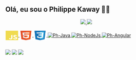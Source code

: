 ## Olá, eu sou o Philippe Kaway 🐱‍👤
<div align="center">
  <a href="https://github.com/Kaway-Dev">
  <img height="170em" src="https://github-readme-stats.vercel.app/api?username=Kaway-Dev&show_icons=true&theme=react&include_all_commits=true&count_private=false"/>
  <img height="170em" src="https://github-readme-stats.vercel.app/api/top-langs/?username=Kaway-Dev&layout=compact&langs_count=7&theme=react"/>
</div>
<div style="display: inline_block"><br>
  <img align="center" alt="Ph-Js" height="30" width="40" src="https://raw.githubusercontent.com/devicons/devicon/master/icons/javascript/javascript-plain.svg">
  <img align="center" alt="Ph-HTML" height="30" width="40" src="https://raw.githubusercontent.com/devicons/devicon/master/icons/html5/html5-original.svg">
  <img align="center" alt="Ph-CSS" height="30" width="40" src="https://raw.githubusercontent.com/devicons/devicon/master/icons/css3/css3-original.svg">
  <img align="center" alt="Ph-Java" height="40" width="45" img src="https://cdn.jsdelivr.net/gh/devicons/devicon/icons/java/java-original.svg" />
  <img align="center" alt="Ph-NodeJs" height="40" width="45" img src="https://cdn.jsdelivr.net/gh/devicons/devicon/icons/nodejs/nodejs-original-wordmark.svg" />
  <img align="center" alt="Ph-Angular" height="40" width="45" img src="https://cdn.jsdelivr.net/gh/devicons/devicon/icons/angularjs/angularjs-original.svg" />
</div>
  
  ##
  
  <div> 
  <a href="https://instagram.com/kawaysb" target="_blank"><img src="https://img.shields.io/badge/-Instagram-%23E4405F?style=for-the-badge&logo=instagram&logoColor=white" target="_blank"></a>
  <a href = "mailto:philippekaway@gmail.com"><img src="https://img.shields.io/badge/-Gmail-%23333?style=for-the-badge&logo=gmail&logoColor=white" target="_blank"></a>
  <a href="https://www.linkedin.com/in/philippe-kaway-6715051a1" target="_blank"><img src="https://img.shields.io/badge/-LinkedIn-%230077B5?style=for-the-badge&logo=linkedin&logoColor=white" target="_blank"></a> 
  </div> 
  
